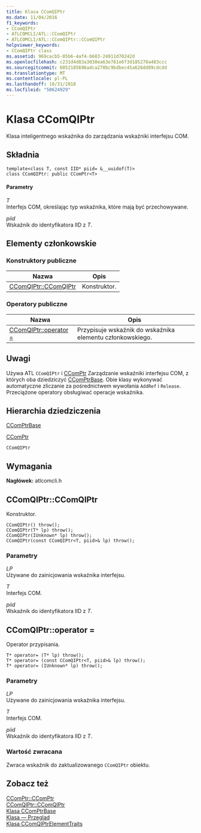 ```yaml
---
title: Klasa CComQIPtr
ms.date: 11/04/2016
f1_keywords:
- CComQIPtr
- ATLCOMCLI/ATL::CComQIPtr
- ATLCOMCLI/ATL::CComQIPtr::CComQIPtr
helpviewer_keywords:
- CComQIPtr class
ms.assetid: 969cacb5-05b6-4af4-b683-24911d70242d
ms.openlocfilehash: c231d4d83a3030ea63e781e6f3d185270a483ccc
ms.sourcegitcommit: 6052185696adca270bc9bdbec45a626dd89cdcdd
ms.translationtype: MT
ms.contentlocale: pl-PL
ms.lasthandoff: 10/31/2018
ms.locfileid: "50624929"
---
```

# <a name="ccomqiptr-class"></a>Klasa CComQIPtr

Klasa inteligentnego wskaźnika do zarządzania wskaźniki interfejsu COM.

## <a name="syntax"></a>Składnia

```
template<class T, const IID* piid= &__uuidof(T)>
class CComQIPtr: public CComPtr<T>
```

#### <a name="parameters"></a>Parametry

*T*<br/>
Interfejs COM, określając typ wskaźnika, które mają być przechowywane.

*piid*<br/>
Wskaźnik do identyfikatora IID z *T*.

## <a name="members"></a>Elementy członkowskie

### <a name="public-constructors"></a>Konstruktory publiczne

|Nazwa|Opis|
|----------|-----------------|
|[CComQIPtr::CComQIPtr](#ccomqiptr)|Konstruktor.|

### <a name="public-operators"></a>Operatory publiczne

|Nazwa|Opis|
|----------|-----------------|
|[CComQIPtr::operator =](#operator_eq)|Przypisuje wskaźnik do wskaźnika elementu członkowskiego.|

## <a name="remarks"></a>Uwagi

Używa ATL `CComQIPtr` i [CComPtr](../../atl/reference/ccomptr-class.md) Zarządzanie wskaźniki interfejsu COM, z których oba dziedziczyć [CComPtrBase](../../atl/reference/ccomptrbase-class.md). Obie klasy wykonywać automatyczne zliczanie za pośrednictwem wywołania `AddRef` i `Release`. Przeciążone operatory obsługiwać operacje wskaźnika.

## <a name="inheritance-hierarchy"></a>Hierarchia dziedziczenia

[CComPtrBase](../../atl/reference/ccomptrbase-class.md)

[CComPtr](../../atl/reference/ccomptr-class.md)

`CComQIPtr`

## <a name="requirements"></a>Wymagania

**Nagłówek:** atlcomcli.h

##  <a name="ccomqiptr"></a>  CComQIPtr::CComQIPtr

Konstruktor.

```
CComQIPtr() throw();
CComQIPtr(T* lp) throw();
CComQIPtr(IUnknown* lp) throw();
CComQIPtr(const CComQIPtr<T, piid>& lp) throw();
```

### <a name="parameters"></a>Parametry

*LP*<br/>
Używane do zainicjowania wskaźnika interfejsu.

*T*<br/>
Interfejs COM.

*piid*<br/>
Wskaźnik do identyfikatora IID z *T*.

##  <a name="operator_eq"></a>  CComQIPtr::operator =

Operator przypisania.

```
T* operator= (T* lp) throw();
T* operator= (const CComQIPtr<T, piid>& lp) throw();
T* operator= (IUnknown* lp) throw();
```

### <a name="parameters"></a>Parametry

*LP*<br/>
Używane do zainicjowania wskaźnika interfejsu.

*T*<br/>
Interfejs COM.

*piid*<br/>
Wskaźnik do identyfikatora IID z *T*.

### <a name="return-value"></a>Wartość zwracana

Zwraca wskaźnik do zaktualizowanego `CComQIPtr` obiektu.

## <a name="see-also"></a>Zobacz też

[CComPtr::CComPtr](../../atl/reference/ccomptr-class.md#ccomptr)<br/>
[CComQIPtr::CComQIPtr](#ccomqiptr)<br/>
[Klasa CComPtrBase](../../atl/reference/ccomptrbase-class.md)<br/>
[Klasa — Przegląd](../../atl/atl-class-overview.md)<br/>
[Klasa CComQIPtrElementTraits](../../atl/reference/ccomqiptrelementtraits-class.md)
